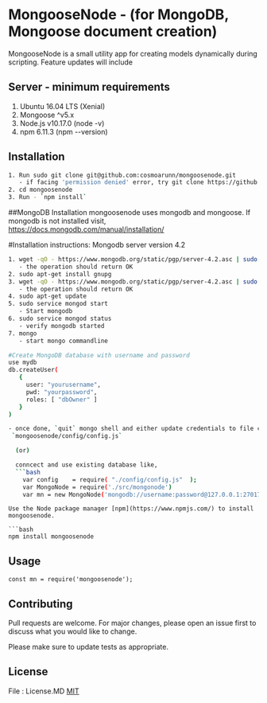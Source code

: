 # MongooseNode - (for MongoDB, Mongoose document creation)

MongooseNode is a small utility app for creating models dynamically during scripting. Feature updates will include 

## Server - minimum requirements
1. Ubuntu 16.04 LTS (Xenial)
2. Mongoose ^v5.x
3. Node.js v10.17.0 (node -v)
4. npm 6.11.3 (npm --version)

## Installation
```bash
1. Run sudo git clone git@github.com:cosmoarunn/mongoosenode.git  
   - if facing 'permission denied' error, try git clone https://github.com/cosmoarunn/mongoosenode
2. cd mongoosenode
3. Run - `npm install`
```

##MongoDB Installation
mongoosenode uses mongodb and mongoose. If mongodb is not installed visit,
https://docs.mongodb.com/manual/installation/

#Installation instructions:
Mongodb server version 4.2

```bash
1. wget -qO - https://www.mongodb.org/static/pgp/server-4.2.asc | sudo apt-key add -  
   - the operation should return OK
2. sudo apt-get install gnupg
3. wget -qO - https://www.mongodb.org/static/pgp/server-4.2.asc | sudo apt-key add -
   - the operation should return OK
4. sudo apt-get update
5. sudo service mongod start 
   - Start mongodb 
6. sudo service mongod status
   - verify mongodb started
7. mongo
   - start mongo commandline

#Create MongoDB database with username and password
use mydb
db.createUser(
   {
     user: "yourusername",
     pwd: "yourpassword",
     roles: [ "dbOwner" ]
   }
)

- once done, `quit` mongo shell and either update credentials to file config.js 
 `mongoosenode/config/config.js` 

  (or)

  conncect and use existing database like,
  ```bash
    var config    = require( "./config/config.js"  );
    var MongoNode = require('./src/mongonode')
    var mn = new MongoNode('mongodb://username:password@127.0.0.1:27017/databasename')
  ```


```
Use the Node package manager [npm](https://www.npmjs.com/) to install mongoosenode.

```bash
npm install mongoosenode
```

## Usage

```Node.JS
const mn = require('mongoosenode');

```

## Contributing
Pull requests are welcome. For major changes, please open an issue first to discuss what you would like to change.

Please make sure to update tests as appropriate.

## License
File : License.MD 
[MIT](https://arunpanneerselvam.com/licenses/mit/)
